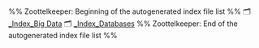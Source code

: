 %% Zoottelkeeper: Beginning of the autogenerated index file list  %%
🗂️ [_Index_Big Data](Software%20Engineering/Datastores/Big%20Data/_Index_Big%20Data)
🗂️ [_Index_Databases](Software%20Engineering/Datastores/Databases/_Index_Databases)
%% Zoottelkeeper: End of the autogenerated index file list  %%
